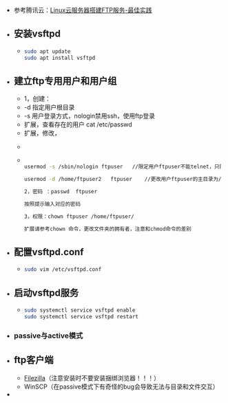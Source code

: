 - 参考腾讯云：[Linux云服务器搭建FTP服务-最佳实践](https://cloud.tencent.com/document/product/213/10912)
- ## 安装vsftpd
	- ```bash
	  sudo apt update
	  sudo apt install vsftpd
	  ```
- ## 建立ftp专用用户和用户组
	- 1，创建：
	- -d 指定用户根目录
	- -s 用户登录方式，nologin禁用ssh，使用ftp登录
	- 扩展，查看存在的用户 cat /etc/passwd
	- 扩展，修改，
	- ```bash
	  ```
	- ```bash
	  
	  usermod -s /sbin/nologin ftpuser   //限定用户ftpuser不能telnet，只能ftp
	  
	  usermod -d /home/ftpuser2   ftpuser    //更改用户ftpuser的主目录为/home/ftpuser2
	  
	  2，密码 ：passwd  ftpuser  
	  
	  按照提示输入对应的密码
	  
	  3，权限：chown ftpuser /home/ftpuser/
	  
	  扩展请参考chown 命令，更改文件夹的拥有者，注意和chmod命令的差别
	  ```
- ## 配置vsftpd.conf
	- ```bash
	  sudo vim /etc/vsftpd.conf
	  ```
- ## 启动vsftpd服务
	- ```bash
	  sudo systemctl service vsftpd enable
	  sudo systemctl service vsftpd restart
	  ```
- ### passive与active模式
- ## ftp客户端
	- [Filezilla](https://filezilla-project.org/)（注意安装时不要安装捆绑浏览器！！！）
	- WinSCP（在passive模式下有奇怪的bug会导致无法与目录和文件交互）
-